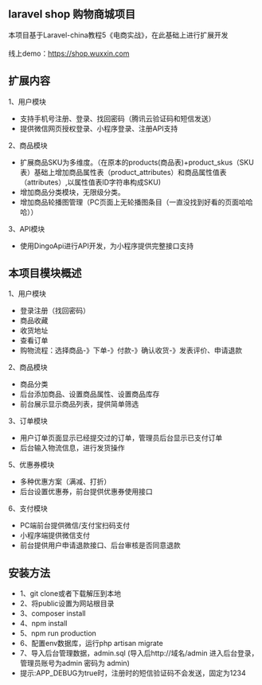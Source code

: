 ## laravel shop 购物商城项目 
本项目基于Laravel-china教程5《电商实战》，在此基础上进行扩展开发
<br /><br />线上demo：https://shop.wuxxin.com
## 扩展内容
1、用户模块
- 支持手机号注册、登录、找回密码（腾讯云验证码和短信发送）
- 提供微信网页授权登录、小程序登录、注册API支持


2、商品模块
- 扩展商品SKU为多维度。（在原本的products(商品表)+product_skus（SKU表）基础上增加商品属性表（product_attributes）和商品属性值表（attributes）,以属性值表ID字符串构成SKU)
- 增加商品分类模块，无限级分类。
- 增加商品轮播图管理（PC页面上无轮播图条目（一直没找到好看的页面哈哈哈））

3、API模块
- 使用DingoApi进行API开发，为小程序提供完整接口支持

## 本项目模块概述
1、用户模块
- 登录注册（找回密码）
- 商品收藏
- 收货地址
- 查看订单
- 购物流程：选择商品-》下单-》付款-》确认收货-》发表评价、申请退款

2、商品模块
- 商品分类
- 后台添加商品、设置商品属性、设置商品库存
- 前台展示显示商品列表，提供简单筛选

3、订单模块
- 用户订单页面显示已经提交过的订单，管理员后台显示已支付订单
- 后台输入物流信息，进行发货操作

5、优惠券模块
- 多种优惠方案（满减、打折）
- 后台设置优惠券，前台提供优惠券使用接口

6、支付模块
- PC端前台提供微信/支付宝扫码支付
- 小程序端提供微信支付
- 前台提供用户申请退款接口、后台审核是否同意退款

## 安装方法
- 1、git clone或者下载解压到本地
- 2、将public设置为网站根目录
- 3、composer install
- 4、npm install
- 5、npm run production
- 6、配置env数据库，运行php artisan migrate
- 7、导入后台管理数据，admin.sql (导入后http://域名/admin 进入后台登录，管理员账号为admin 密码为 admin)
- 提示:APP_DEBUG为true时，注册时的短信验证码不会发送，固定为1234




